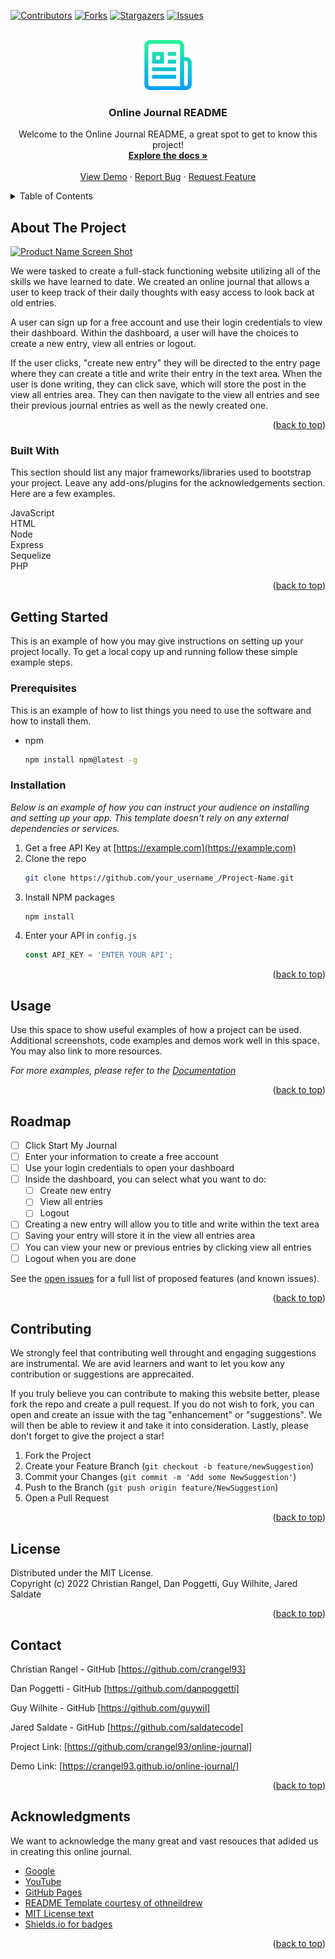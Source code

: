 <!-- Improved compatibility of back to top link: See: https://github.com/othneildrew/Best-README-Template/pull/73 -->
<a name="readme-top"></a>
<!--
*** Thanks for checking out the Best-README-Template. If you have a suggestion
*** that would make this better, please fork the repo and create a pull request
*** or simply open an issue with the tag "enhancement".
*** Don't forget to give the project a star!
*** Thanks again! Now go create something AMAZING! :D
-->



<!-- PROJECT SHIELDS -->
<!--
*** I'm using markdown "reference style" links for readability.
*** Reference links are enclosed in brackets [ ] instead of parentheses ( ).
*** See the bottom of this document for the declaration of the reference variables
*** for contributors-url, forks-url, etc. This is an optional, concise syntax you may use.
*** https://www.markdownguide.org/basic-syntax/#reference-style-links
-->

[![Contributors][contributors-shield]][contributors-url]
[![Forks][forks-shield]][forks-url]
[![Stargazers][stars-shield]][stars-url]
[![Issues][issues-shield]][issues-url]


<!-- PROJECT LOGO -->
<br />
<div align="center">
    <img src="images/logo.png" alt="Logo" width="80" height="80">

  <h3 align="center">Online Journal README</h3>

  <p align="center">
    Welcome to the Online Journal README, a great spot to get to know this project!
    <br />
    <a href="https://github.com/crangel93/online-journal"><strong>Explore the docs »</strong></a>
    <br />
    <br />
    <a href="https://crangel93.github.io/online-journal/">View Demo</a>
    ·
    <a href="https://github.com/crangel93/online-journal/issues">Report Bug</a>
    ·
    <a href="https://github.com/crangel93/online-journal/issues">Request Feature</a>
  </p>
</div>



<!-- TABLE OF CONTENTS -->
<details>
  <summary>Table of Contents</summary>
  <ol>
    <li>
      <a href="#about-the-project">About The Project</a>
      <ul>
        <li><a href="#built-with">Built With</a></li>
      </ul>
    </li>
    <li>
      <a href="#getting-started">Getting Started</a>
      <ul>
        <li><a href="#prerequisites">Prerequisites</a></li>
        <li><a href="#installation">Installation</a></li>
      </ul>
    </li>
    <li><a href="#usage">Usage</a></li>
    <li><a href="#roadmap">Roadmap</a></li>
    <li><a href="#contributing">Contributing</a></li>
    <li><a href="#license">License</a></li>
    <li><a href="#contact">Contact</a></li>
    <li><a href="#acknowledgments">Acknowledgments</a></li>
  </ol>
</details>



<!-- ABOUT THE PROJECT -->
## About The Project

[![Product Name Screen Shot][product-screenshot]](https://example.com)

We were tasked to create a full-stack functioning website utilizing all of the skills we have learned to date. We created an online journal that allows a user to keep track of their daily thoughts with easy access to look back at old entries.

A user can sign up for a free account and use their login credentials to view their dashboard. Within the dashboard, a user will have the choices to create a new entry, view all entries or logout.

If the user clicks, "create new entry" they will be directed to the entry page where they can create a title and write their entry in the text area. When the user is done writing, they can click save, which will store the post in the view all entries area. They can then navigate to the view all entries and see their previous journal entries as well as the newly created one.

<p align="right">(<a href="#readme-top">back to top</a>)</p>


### Built With

This section should list any major frameworks/libraries used to bootstrap your project. Leave any add-ons/plugins for the acknowledgements section. Here are a few examples.

JavaScript<br>
HTML<br>
Node<br>
Express<br>
Sequelize<br>
PHP<br>

<p align="right">(<a href="#readme-top">back to top</a>)</p>



<!-- GETTING STARTED -->
## Getting Started

This is an example of how you may give instructions on setting up your project locally.
To get a local copy up and running follow these simple example steps.

### Prerequisites

This is an example of how to list things you need to use the software and how to install them.
* npm
  ```sh
  npm install npm@latest -g
  ```

### Installation

_Below is an example of how you can instruct your audience on installing and setting up your app. This template doesn't rely on any external dependencies or services._

1. Get a free API Key at [https://example.com](https://example.com)
2. Clone the repo
   ```sh
   git clone https://github.com/your_username_/Project-Name.git
   ```
3. Install NPM packages
   ```sh
   npm install
   ```
4. Enter your API in `config.js`
   ```js
   const API_KEY = 'ENTER YOUR API';
   ```

<p align="right">(<a href="#readme-top">back to top</a>)</p>



<!-- USAGE EXAMPLES -->
## Usage

Use this space to show useful examples of how a project can be used. Additional screenshots, code examples and demos work well in this space. You may also link to more resources.

_For more examples, please refer to the [Documentation](https://example.com)_

<p align="right">(<a href="#readme-top">back to top</a>)</p>



<!-- ROADMAP -->
## Roadmap

- [ ] Click Start My Journal
- [ ] Enter your information to create a free account
- [ ] Use your login credentials to open your dashboard
- [ ] Inside the dashboard, you can select what you want to do:
    - [ ] Create new entry
    - [ ] View all entries
    - [ ] Logout
- [ ] Creating a new entry will allow you to title and write within the text area
- [ ] Saving your entry will store it in the view all entries area
- [ ] You can view your new or previous entries by clicking view all entries
- [ ] Logout when you are done

See the [open issues](https://github.com/crangel93/online-journal/issues) for a full list of proposed features (and known issues).

<p align="right">(<a href="#readme-top">back to top</a>)</p>



<!-- CONTRIBUTING -->
## Contributing

We strongly feel that contributing well throught and engaging suggestions are instrumental. We are avid learners and want to let you kow any contribution or suggestions are apprecaited.

If you truly believe you can contribute to making this website better, please fork the repo and create a pull request. If you do not wish to fork, you can open and create an issue with the tag "enhancement" or "suggestions". We will then be able to review it and take it into consideration. Lastly, please don't forget to give the project a star!

1. Fork the Project
2. Create your Feature Branch (`git checkout -b feature/newSuggestion`)
3. Commit your Changes (`git commit -m 'Add some NewSuggestion'`)
4. Push to the Branch (`git push origin feature/NewSuggestion`)
5. Open a Pull Request


<p align="right">(<a href="#readme-top">back to top</a>)</p>




<!-- LICENSE -->
## License

Distributed under the MIT License.<br>
Copyright (c) 2022 Christian Rangel, Dan Poggetti, Guy Wilhite, Jared Saldate
<p align="right">(<a href="#readme-top">back to top</a>)</p>



<!-- CONTACT -->
## Contact

Christian Rangel - GitHub [https://github.com/crangel93]

Dan Poggetti - GitHub [https://github.com/danpoggetti]

Guy Wilhite - GitHub [https://github.com/guywil]

Jared Saldate - GitHub [https://github.com/saldatecode]

Project Link: [https://github.com/crangel93/online-journal]

Demo Link: [https://crangel93.github.io/online-journal/]

<p align="right">(<a href="#readme-top">back to top</a>)</p>



<!-- ACKNOWLEDGMENTS -->
## Acknowledgments

We want to acknowledge the many great and vast resouces that adided us in creating this online journal.

* [Google](https://www.google.com)
* [YouTube](https://www.youtube.com)
* [GitHub Pages](https://pages.github.com)
* [README Template courtesy of othneildrew](https://github.com/othneildrew/Best-README-Template)
* [MIT License text](https://mit-license.org/license.txt)
* [Shields.io for badges](https://shields.io/)


<p align="right">(<a href="#readme-top">back to top</a>)</p>



<!-- MARKDOWN LINKS & IMAGES -->
<!-- https://www.markdownguide.org/basic-syntax/#reference-style-links -->
[contributors-shield]: https://img.shields.io/github/contributors/crangel93/online-journal?style=for-the-badge
[contributors-url]: https://github.com/crangel93/online-journal/graphs/contributors
[forks-shield]: https://img.shields.io/github/forks/crangel93/online-journal?label=FORKS&style=for-the-badge
[forks-url]: https://github.com/crangel93/online-journal/network/members
[stars-shield]: https://img.shields.io/github/stars/crangel93/online-journal?style=for-the-badge
[stars-url]: https://github.com/crangel93/online-journal/stargazers
[issues-shield]: https://img.shields.io/github/issues/crangel93/online-journal?style=for-the-badge
[issues-url]: https://github.com/crangel93/online-journal/issues
[license-shield]: https://img.shields.io/github/license/crangel/online-journal?style=for-the-badge
[license-url]: https://github.com/crangel93/online-journal/license.txt
[product-screenshot]: images/screenshot.png
[Next.js]: https://img.shields.io/badge/next.js-000000?style=for-the-badge&logo=nextdotjs&logoColor=white
[Next-url]: https://nextjs.org/
[React.js]: https://img.shields.io/badge/React-20232A?style=for-the-badge&logo=react&logoColor=61DAFB
[React-url]: https://reactjs.org/
[Vue.js]: https://img.shields.io/badge/Vue.js-35495E?style=for-the-badge&logo=vuedotjs&logoColor=4FC08D
[Vue-url]: https://vuejs.org/
[Angular.io]: https://img.shields.io/badge/Angular-DD0031?style=for-the-badge&logo=angular&logoColor=white
[Angular-url]: https://angular.io/
[Svelte.dev]: https://img.shields.io/badge/Svelte-4A4A55?style=for-the-badge&logo=svelte&logoColor=FF3E00
[Svelte-url]: https://svelte.dev/
[Laravel.com]: https://img.shields.io/badge/Laravel-FF2D20?style=for-the-badge&logo=laravel&logoColor=white
[Laravel-url]: https://laravel.com
[Bootstrap.com]: https://img.shields.io/badge/Bootstrap-563D7C?style=for-the-badge&logo=bootstrap&logoColor=white
[Bootstrap-url]: https://getbootstrap.com
[JQuery.com]: https://img.shields.io/badge/jQuery-0769AD?style=for-the-badge&logo=jquery&logoColor=white
[JQuery-url]: https://jquery.com 
